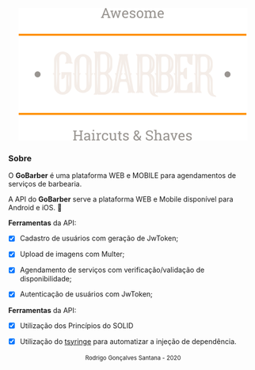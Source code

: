 <div align="center">
  <img src="logo.svg">
</div>




### Sobre
O **GoBarber** é uma plataforma WEB e MOBILE para agendamentos de serviços de barbearia.


A API do **GoBarber** serve a plataforma WEB e Mobile disponível para Android e iOS. :iphone:


**Ferramentas** da API:

- [x] Cadastro de usuários com geração de JwToken;
- [x] Upload de imagens com Multer;
- [x] Agendamento de serviços com verificação/validação de disponibilidade;
- [x] Autenticação de usuários com JwToken;


**Ferramentas** da API:

- [x] Utilização dos Princípios do SOLID
- [x] Utilização do [tsyringe](https://github.com/microsoft/tsyringe) para automatizar a injeção de dependência.




<div align="center">
  <small>Rodrigo Gonçalves Santana - 2020</small>
</div>
